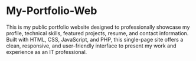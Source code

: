 # My-Portfolio-Web
This  is my public portfolio website designed to professionally showcase my profile, technical skills, featured projects, resume, and contact information. Built with HTML, CSS, JavaScript, and PHP, this single-page site offers a clean, responsive, and user-friendly interface to present my work and experience as an IT professional.
